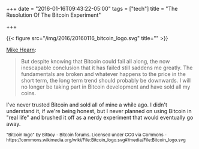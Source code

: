 +++
date = "2016-01-16T09:43:22-05:00"
tags = ["tech"]
title = "The Resolution Of The Bitcoin Experiment"

+++

{{< figure src="/img/2016/20160116_bitcoin_logo.svg" title="" >}}


[Mike Hearn](https://medium.com/@octskyward/the-resolution-of-the-bitcoin-experiment-dabb30201f7#.p3i6siqs7):

> But despite knowing that Bitcoin could fail all along, the now inescapable
> conclusion that it has failed still saddens me greatly. The fundamentals are
> broken and whatever happens to the price in the short term, the long term
> trend should probably be downwards. I will no longer be taking part in Bitcoin
> development and have sold all my coins.


I've never trusted Bitcoin and sold all of mine a while ago. I didn't understand
it, if we're being honest, but I never planned on using Bitcoin in "real life"
and brushed it off as a nerdy experiment that would eventually go away.


<small>
"Bitcoin logo" by Bitboy - Bitcoin forums. Licensed under CC0 via Commons - https://commons.wikimedia.org/wiki/File:Bitcoin_logo.svg#/media/File:Bitcoin_logo.svg
</small>

<!--more-->

